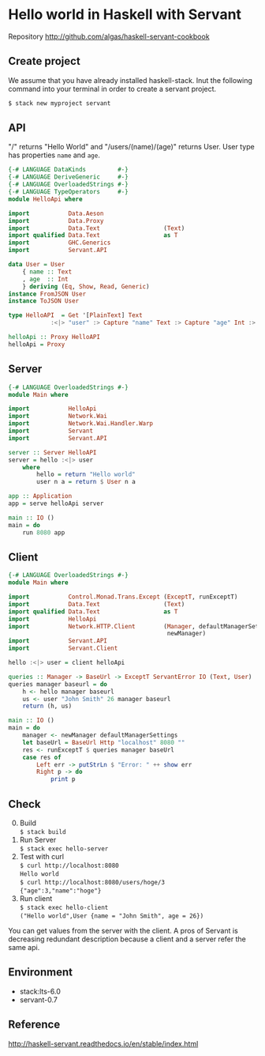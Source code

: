 # Hello world in Haskell with Servant

Repository
http://github.com/algas/haskell-servant-cookbook

## Create project
We assume that you have already installed haskell-stack.
Inut the following command into your terminal in order to create a servant project.

```bash
$ stack new myproject servant
```

## API
"/" returns "Hello World" and "/users/(name)/(age)" returns User.
User type has properties `name` and `age`.

```hs:lib/HelloApi.hs
{-# LANGUAGE DataKinds         #-}
{-# LANGUAGE DeriveGeneric     #-}
{-# LANGUAGE OverloadedStrings #-}
{-# LANGUAGE TypeOperators     #-}
module HelloApi where

import           Data.Aeson
import           Data.Proxy
import           Data.Text                  (Text)
import qualified Data.Text                  as T
import           GHC.Generics
import           Servant.API

data User = User
    { name :: Text
    , age  :: Int
    } deriving (Eq, Show, Read, Generic)
instance FromJSON User
instance ToJSON User

type HelloAPI  = Get '[PlainText] Text
            :<|> "user" :> Capture "name" Text :> Capture "age" Int :> Get '[JSON] User

helloApi :: Proxy HelloAPI
helloApi = Proxy
```

## Server

```hs:server/Main.hs
{-# LANGUAGE OverloadedStrings #-}
module Main where

import           HelloApi
import           Network.Wai
import           Network.Wai.Handler.Warp
import           Servant
import           Servant.API

server :: Server HelloAPI
server = hello :<|> user
    where
        hello = return "Hello world"
        user n a = return $ User n a

app :: Application
app = serve helloApi server

main :: IO ()
main = do
    run 8080 app
```

## Client

```hs:client/Main.hs
{-# LANGUAGE OverloadedStrings #-}
module Main where

import           Control.Monad.Trans.Except (ExceptT, runExceptT)
import           Data.Text                  (Text)
import qualified Data.Text                  as T
import           HelloApi
import           Network.HTTP.Client        (Manager, defaultManagerSettings,
                                             newManager)
import           Servant.API
import           Servant.Client

hello :<|> user = client helloApi

queries :: Manager -> BaseUrl -> ExceptT ServantError IO (Text, User)
queries manager baseurl = do
    h <- hello manager baseurl
    us <- user "John Smith" 26 manager baseurl
    return (h, us)

main :: IO ()
main = do
    manager <- newManager defaultManagerSettings
    let baseUrl = BaseUrl Http "localhost" 8080 ""
    res <- runExceptT $ queries manager baseUrl
    case res of
        Left err -> putStrLn $ "Error: " ++ show err
        Right p -> do
            print p
```

## Check

0. Build  
`$ stack build`
0. Run Server  
`$ stack exec hello-server`
0. Test with curl  
`$ curl http://localhost:8080`  
`Hello world`  
`$ curl http://localhost:8080/users/hoge/3`  
`{"age":3,"name":"hoge"}`
0. Run client  
`$ stack exec hello-client`  
`("Hello world",User {name = "John Smith", age = 26})`

You can get values from the server with the client.
A pros of Servant is decreasing redundant description because a client and a server refer the same api. 

## Environment
- stack:lts-6.0
- servant-0.7

## Reference
http://haskell-servant.readthedocs.io/en/stable/index.html
